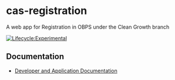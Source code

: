 # cas-registration

A web app for Registration in OBPS under the Clean Growth branch

[![Lifecycle:Experimental](https://img.shields.io/badge/Lifecycle-Experimental-339999)](Redirect-URL)

## Documentation

- [Developer and Application Documentation](./docs)
